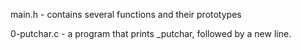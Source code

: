 main.h - contains several functions and their prototypes

0-putchar.c - a program that prints _putchar, followed by a new line.

